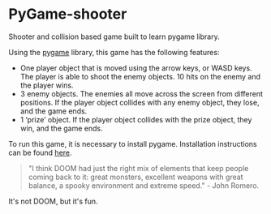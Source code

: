# PyGame-shooter
Shooter and collision based game built to learn pygame library. 

Using the [pygame](https://www.pygame.org/wiki/GettingStarted) library, this game has the following features: 

- One player object that is moved using the arrow keys, or WASD keys. The player is able to shoot the enemy objects. 10 hits on the enemy and the player wins.
- 3 enemy objects. The enemies all move across the screen from different positions. If the player object collides with any
enemy object, they lose, and the game ends.
- 1 ‘prize’ object. If the player object collides with the prize object, they win, and the game ends.

To run this game, it is necessary to install pygame. Installation instructions can be found [here](https://www.pygame.org/wiki/GettingStarted). 

> "I think DOOM had just the right mix of elements that keep people coming back to it: great monsters, excellent weapons with great balance, a spooky environment and extreme speed." - John Romero.

It's not DOOM, but it's fun.
